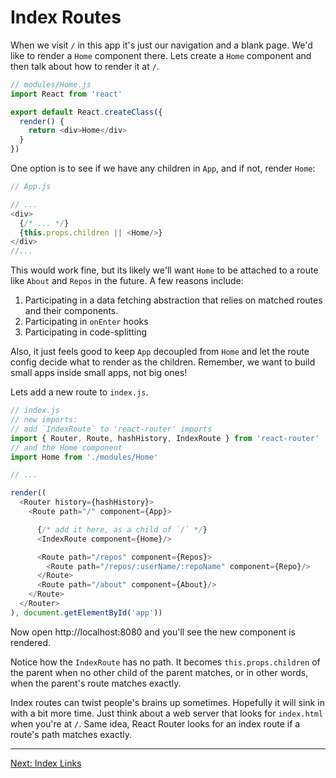 # Index Routes

When we visit `/` in this app it's just our navigation and a blank page.
We'd like to render a `Home` component there. Lets create a `Home`
component and then talk about how to render it at `/`.

```js
// modules/Home.js
import React from 'react'

export default React.createClass({
  render() {
    return <div>Home</div>
  }
})
```

One option is to see if we have any children in `App`, and if not,
render `Home`:

```js
// App.js

// ...
<div>
  {/* ... */}
  {this.props.children || <Home/>}
</div>
//...
```

This would work fine, but its likely we'll want `Home` to be attached to
a route like `About` and `Repos` in the future. A few reasons include:

1. Participating in a data fetching abstraction that relies on matched
   routes and their components.
2. Participating in `onEnter` hooks
3. Participating in code-splitting

Also, it just feels good to keep `App` decoupled from `Home` and let the
route config decide what to render as the children. Remember, we want to
build small apps inside small apps, not big ones!

Lets add a new route to `index.js`.

```js
// index.js
// new imports:
// add `IndexRoute` to 'react-router' imports
import { Router, Route, hashHistory, IndexRoute } from 'react-router'
// and the Home component
import Home from './modules/Home'

// ...

render((
  <Router history={hashHistory}>
    <Route path="/" component={App}>

      {/* add it here, as a child of `/` */}
      <IndexRoute component={Home}/>

      <Route path="/repos" component={Repos}>
        <Route path="/repos/:userName/:repoName" component={Repo}/>
      </Route>
      <Route path="/about" component={About}/>
    </Route>
  </Router>
), document.getElementById('app'))
```

Now open http://localhost:8080 and you'll see the new component is
rendered.

Notice how the `IndexRoute` has no path. It becomes
`this.props.children` of the parent when no other child of the parent
matches, or in other words, when the parent's route matches exactly.

Index routes can twist people's brains up sometimes. Hopefully it will
sink in with a bit more time. Just think about a web server that looks
for `index.html` when you're at `/`. Same idea, React Router looks for
an index route if a route's path matches exactly.

---

[Next: Index Links](../09-index-links/)
